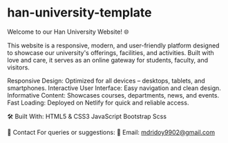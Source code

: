# han-university-template

Welcome to our Han University Website! 🌐

This website is a responsive, modern, and user-friendly platform designed to showcase our university's offerings, facilities, and activities. Built with love and care, it serves as an online gateway for students, faculty, and visitors.

Responsive Design: Optimized for all devices – desktops, tablets, and smartphones.
Interactive User Interface: Easy navigation and clean design.
Informative Content: Showcases courses, departments, news, and events.
Fast Loading: Deployed on Netlify for quick and reliable access.

🛠️ Built With:
HTML5 & CSS3
JavaScript
Bootstrap
Scss

📧 Contact
For queries or suggestions:
📧 Email: mdridoy9902@gmail.com
